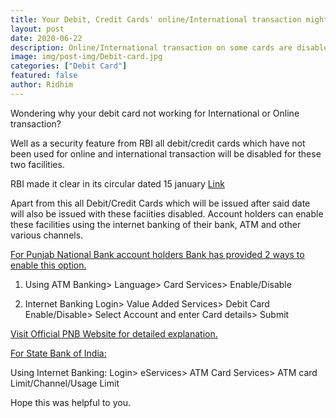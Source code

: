 ```yaml
---
title: Your Debit, Credit Cards' online/International transaction might be disabled
layout: post
date: 2020-06-22
description: Online/International transaction on some cards are disabled from 16 March.
image: img/post-img/Debit-card.jpg
categories: ["Debit Card"]
featured: false
author: Ridhim
---
```


Wondering why your debit card not working for International or Online transaction?

Well as a security feature from RBI all debit/credit cards which have not been used for online and international transaction will be disabled for these two facilities.

RBI made it clear in its circular dated 15 january <a href="https://www.rbi.org.in/Scripts/NotificationUser.aspx?Id=11788&Mode=0">Link</a>

Apart from this all Debit/Credit Cards which will be issued after said date will also be issued with these faciities disabled.
Account holders can enable these facilities using the internet banking of their bank, ATM and other various channels.

<u>For Punjab National Bank account holders Bank has provided 2 ways to enable this option.</u>
  
 1. Using ATM
      Banking> Language> Card Services> Enable/Disable
        
 2. Internet Banking
      Login> Value Added Services> Debit Card Enable/Disable> Select Account and enter Card details> Submit
      
<a href="https://www.pnbindia.in/Debit-Card-Trans-Enable-Disable.html">Visit Official PNB Website for detailed explanation.</a>

<u>For State Bank of India:</u>

  Using Internet Banking:
    Login> eServices> ATM Card Services> ATM card Limit/Channel/Usage Limit
      
Hope this was helpful to you.
